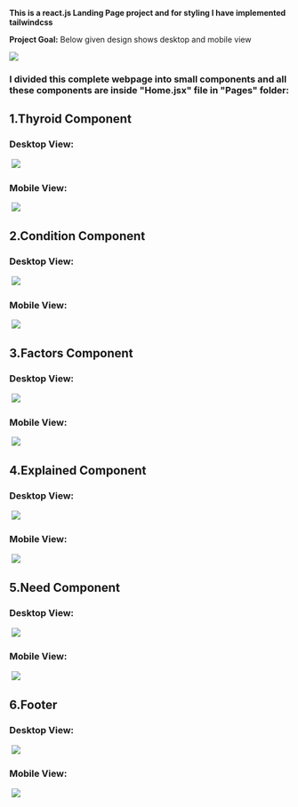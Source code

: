 <b>This is a react.js Landing Page project and for styling I have implemented tailwindcss</b>

<b>Project Goal:</b>
Below given design shows desktop and mobile view


![](https://firebasestorage.googleapis.com/v0/b/firescript-577a2.appspot.com/o/imgs%2Fapp%2FMySpaceMyJournel%2FTMLC5kyh-m.png?alt=media&token=04f85f89-1ca4-441c-9607-f90dbb96c801)

### I divided this complete webpage into small components and all these components are inside "Home.jsx" file in "Pages" folder:

## 1.Thyroid Component <br/>
### Desktop View:<br/>
&nbsp;![](https://firebasestorage.googleapis.com/v0/b/firescript-577a2.appspot.com/o/imgs%2Fapp%2FMySpaceMyJournel%2FclLoj-PLj_.png?alt=media&token=3bc94c98-1141-4ee9-b9db-92799aca7f96)<br/>
### Mobile View:<br/>
&nbsp;![](https://firebasestorage.googleapis.com/v0/b/firescript-577a2.appspot.com/o/imgs%2Fapp%2FMySpaceMyJournel%2FizPtYcfqWf.png?alt=media&token=5956c9f2-db6d-48fa-9a05-b7ffdd2a31f7)<br/>

## 2.Condition Component<br/>
### Desktop View:<br/>
&nbsp;![](https://firebasestorage.googleapis.com/v0/b/firescript-577a2.appspot.com/o/imgs%2Fapp%2FMySpaceMyJournel%2FUYLtJf15R9.png?alt=media&token=e2413181-34f2-4036-9d7e-03b45b3ad983)<br/>
### Mobile View:<br/>
&nbsp;![](https://firebasestorage.googleapis.com/v0/b/firescript-577a2.appspot.com/o/imgs%2Fapp%2FMySpaceMyJournel%2F7pYNGQkfh_.png?alt=media&token=926f534b-b823-47f5-a1f6-bdd7c20f1d90)<br/>


## 3.Factors Component<br/>
### Desktop View:<br/>
&nbsp;![](https://firebasestorage.googleapis.com/v0/b/firescript-577a2.appspot.com/o/imgs%2Fapp%2FMySpaceMyJournel%2F-PYwOOBZgE.png?alt=media&token=187d3a51-6f47-42ff-b344-5d23d11496a2)
### Mobile View:<br/>
&nbsp;![](https://firebasestorage.googleapis.com/v0/b/firescript-577a2.appspot.com/o/imgs%2Fapp%2FMySpaceMyJournel%2FElWZwh0Wv0.png?alt=media&token=949f5bcb-0c79-48e8-af0b-178480132cd8)


## 4.Explained Component<br/>
### Desktop View:<br/>
&nbsp;![](https://firebasestorage.googleapis.com/v0/b/firescript-577a2.appspot.com/o/imgs%2Fapp%2FMySpaceMyJournel%2FyqtsANESVo.png?alt=media&token=da205f9e-3fce-4226-ba68-753c4c70492f)<br/>
### Mobile View:<br/>
&nbsp;![](https://firebasestorage.googleapis.com/v0/b/firescript-577a2.appspot.com/o/imgs%2Fapp%2FMySpaceMyJournel%2FV-7ithzPb_.png?alt=media&token=92ca8eb6-07a1-4ae6-8d32-4fd9c5399d7c)<br/>
## 5.Need Component<br/>
### Desktop View:<br/>
&nbsp;![](https://firebasestorage.googleapis.com/v0/b/firescript-577a2.appspot.com/o/imgs%2Fapp%2FMySpaceMyJournel%2FIYgfusdyY5.png?alt=media&token=f083dae7-7a63-4c7e-8098-882b450e81ef)<br/>
### Mobile View:<br/>
&nbsp;![](https://firebasestorage.googleapis.com/v0/b/firescript-577a2.appspot.com/o/imgs%2Fapp%2FMySpaceMyJournel%2Ftzq7QMM2GQ.png?alt=media&token=92ebf7aa-fcb7-4000-b349-c4eb2c71d2c8)<br/>
## 6.Footer<br/>
### Desktop View:<br/>
&nbsp;![](https://firebasestorage.googleapis.com/v0/b/firescript-577a2.appspot.com/o/imgs%2Fapp%2FMySpaceMyJournel%2F0mGBkvXwtm.png?alt=media&token=9854e22e-64b8-4e42-bf77-5e68241a1fa2)<br/>
### Mobile View:<br/>
&nbsp;![](https://firebasestorage.googleapis.com/v0/b/firescript-577a2.appspot.com/o/imgs%2Fapp%2FMySpaceMyJournel%2FBXhvQcRSeJ.png?alt=media&token=11ab7222-2216-4eb6-afd5-503be6a02a39)<br/>